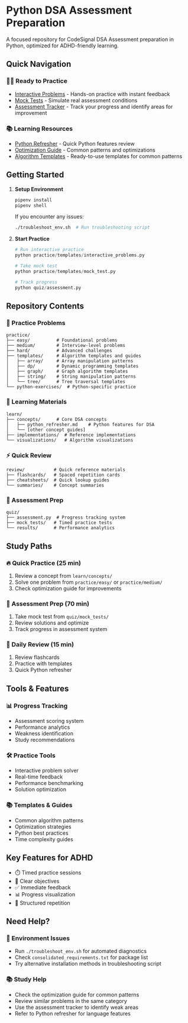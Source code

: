 # Python DSA Assessment Preparation

A focused repository for CodeSignal DSA Assessment preparation in Python, optimized for ADHD-friendly learning.

## Quick Navigation

### 🏃‍♂️ Ready to Practice
- [Interactive Problems](practice/templates/interactive_problems.py) - Hands-on practice with instant feedback
- [Mock Tests](practice/templates/mock_test.py) - Simulate real assessment conditions
- [Assessment Tracker](quiz/assessment.py) - Track your progress and identify areas for improvement

### 📚 Learning Resources
- [Python Refresher](learn/concepts/python_refresher.md) - Quick Python features review
- [Optimization Guide](practice/templates/optimization_guide.md) - Common patterns and optimizations
- [Algorithm Templates](practice/templates/) - Ready-to-use templates for common patterns

## Getting Started

1. **Setup Environment**
   ```bash
   pipenv install
   pipenv shell
   ```

   If you encounter any issues:
   ```bash
   ./troubleshoot_env.sh  # Run troubleshooting script
   ```

2. **Start Practice**
   ```python
   # Run interactive practice
   python practice/templates/interactive_problems.py
   
   # Take mock test
   python practice/templates/mock_test.py
   
   # Track progress
   python quiz/assessment.py
   ```

## Repository Contents

### 📝 Practice Problems
```
practice/
├── easy/          # Foundational problems
├── medium/        # Interview-level problems
├── hard/          # Advanced challenges
├── templates/     # Algorithm templates and guides
│   ├── array/     # Array manipulation patterns
│   ├── dp/        # Dynamic programming templates
│   ├── graph/     # Graph algorithm templates
│   ├── string/    # String manipulation patterns
│   └── tree/      # Tree traversal templates
└── python-exercises/  # Python-specific practice
```

### 📖 Learning Materials
```
learn/
├── concepts/      # Core DSA concepts
│   ├── python_refresher.md    # Python features for DSA
│   └── [other concept guides]
├── implementations/  # Reference implementations
└── visualizations/   # Algorithm visualizations
```

### ⚡ Quick Review
```
review/           # Quick reference materials
├── flashcards/   # Spaced repetition cards
├── cheatsheets/  # Quick lookup guides
└── summaries/    # Concept summaries
```

### 🎯 Assessment Prep
```
quiz/
├── assessment.py  # Progress tracking system
├── mock_tests/   # Timed practice tests
└── results/      # Performance analytics
```

## Study Paths

### 🔥 Quick Practice (25 min)
1. Review a concept from `learn/concepts/`
2. Solve one problem from `practice/easy/` or `practice/medium/`
3. Check optimization guide for improvements

### 🎯 Assessment Prep (70 min)
1. Take mock test from `quiz/mock_tests/`
2. Review solutions and optimize
3. Track progress in assessment system

### 🔄 Daily Review (15 min)
1. Review flashcards
2. Practice with templates
3. Quick Python refresher

## Tools & Features

### 📊 Progress Tracking
- Assessment scoring system
- Performance analytics
- Weakness identification
- Study recommendations

### 🛠️ Practice Tools
- Interactive problem solver
- Real-time feedback
- Performance benchmarking
- Solution optimization

### 📚 Templates & Guides
- Common algorithm patterns
- Optimization strategies
- Python best practices
- Time complexity guides

## Key Features for ADHD

- ⏱️ Timed practice sessions
- 🎯 Clear objectives
- ✅ Immediate feedback
- 📊 Progress visualization
- 🔄 Structured repetition

## Need Help?

### 🐛 Environment Issues
- Run `./troubleshoot_env.sh` for automated diagnostics
- Check `consolidated_requirements.txt` for package list
- Try alternative installation methods in troubleshooting script

### 📚 Study Help
- Check the optimization guide for common patterns
- Review similar problems in the same category
- Use the assessment tracker to identify weak areas
- Refer to Python refresher for language features 